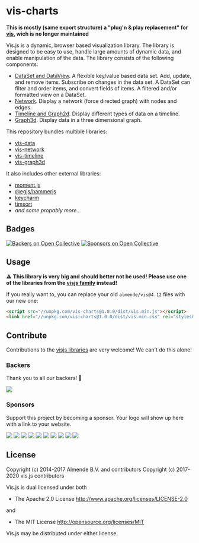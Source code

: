 # vis-charts

**This is mostly (same export structure) a "plug'n & play replacement" for [vis](https://github.com/almende/vis), wich is no longer maintained**	

Vis.js is a dynamic, browser based visualization library.
The library is designed to be easy to use, handle large amounts
of dynamic data, and enable manipulation of the data.
The library consists of the following components:

- [DataSet and DataView](https://github.com/visjs/vis-data). A flexible key/value based data set. Add, update, and
  remove items. Subscribe on changes in the data set. A DataSet can filter and
  order items, and convert fields of items. A filtered and/or formatted view on a DataSet.
- [Network](https://github.com/visjs/vis-network). Display a network (force directed graph) with nodes and edges.
- [Timeline and Graph2d](https://github.com/visjs/vis-timeline). Display different types of data on a timeline.
- [Graph3d](https://github.com/visjs/vis-graph3d). Display data in a three dimensional graph.

This repository bundles multible libraries:

- [vis-data](//github.com/visjs/vis-data)
- [vis-network](//github.com/visjs/vis-network)
- [vis-timeline](//github.com/visjs/vis-timeline)
- [vis-graph3d](//github.com/visjs/vis-graph3d)

It also includes other external libraries:

- [moment.js](//www.npmjs.com/package/moment)
- [@egjs/hammerjs](//www.npmjs.com/package/@egjs/hammerjs)
- [keycharm](//www.npmjs.com/package/keycharm)
- [timsort](//www.npmjs.com/package/timsort)
- _and some propably more..._

## Badges

[![Backers on Open Collective](https://opencollective.com/visjs/backers/badge.svg)](#backers) [![Sponsors on Open Collective](https://opencollective.com/visjs/sponsors/badge.svg)](#sponsors)

## Usage

:warning: **This library is very big and should better not be used! Please use one of the libraries from the [visjs family](//github.com/visjs) instead!**

If you really want to, you can replace your old `almende/vis@4.12` files with our new one:

```html
<script src="//unpkg.com/vis-charts@1.0.0/dist/vis.min.js"></script>
<link href="//unpkg.com/vis-charts@1.0.0/dist/vis.min.css" rel="stylesheet" type="text/css">
```

## Contribute

Contributions to the [visjs libraries](https://github.com/visjs) are very welcome! We can't do this alone!

### Backers

Thank you to all our backers! 🙏

<a href="https://opencollective.com/vis#backers" target="_blank"><img src="https://opencollective.com/visjs/backers.svg?width=890"></a>

### Sponsors

Support this project by becoming a sponsor. Your logo will show up here with a link to your website.

<a href="https://opencollective.com/visjs/sponsor/0/website" target="_blank"><img src="https://opencollective.com/visjs/sponsor/0/avatar.svg"></a>
<a href="https://opencollective.com/visjs/sponsor/1/website" target="_blank"><img src="https://opencollective.com/visjs/sponsor/1/avatar.svg"></a>
<a href="https://opencollective.com/visjs/sponsor/2/website" target="_blank"><img src="https://opencollective.com/visjs/sponsor/2/avatar.svg"></a>
<a href="https://opencollective.com/visjs/sponsor/3/website" target="_blank"><img src="https://opencollective.com/visjs/sponsor/3/avatar.svg"></a>
<a href="https://opencollective.com/visjs/sponsor/4/website" target="_blank"><img src="https://opencollective.com/visjs/sponsor/4/avatar.svg"></a>
<a href="https://opencollective.com/visjs/sponsor/5/website" target="_blank"><img src="https://opencollective.com/visjs/sponsor/5/avatar.svg"></a>
<a href="https://opencollective.com/visjs/sponsor/6/website" target="_blank"><img src="https://opencollective.com/visjs/sponsor/6/avatar.svg"></a>
<a href="https://opencollective.com/visjs/sponsor/7/website" target="_blank"><img src="https://opencollective.com/visjs/sponsor/7/avatar.svg"></a>
<a href="https://opencollective.com/visjs/sponsor/8/website" target="_blank"><img src="https://opencollective.com/visjs/sponsor/8/avatar.svg"></a>
<a href="https://opencollective.com/visjs/sponsor/9/website" target="_blank"><img src="https://opencollective.com/visjs/sponsor/9/avatar.svg"></a>

## License

Copyright (c) 2014-2017 Almende B.V. and contributors
Copyright (c) 2017-2020 vis.js contributors

Vis.js is dual licensed under both

  * The Apache 2.0 License
    http://www.apache.org/licenses/LICENSE-2.0

and

  * The MIT License
    http://opensource.org/licenses/MIT

Vis.js may be distributed under either license.
